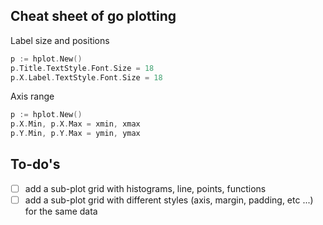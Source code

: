 ## Cheat sheet of go plotting

Label size and positions
```go
p := hplot.New()
p.Title.TextStyle.Font.Size = 18
p.X.Label.TextStyle.Font.Size = 18
```

Axis range
```go
p := hplot.New()
p.X.Min, p.X.Max = xmin, xmax
p.Y.Min, p.Y.Max = ymin, ymax
```

## To-do's

- [ ] add a sub-plot grid with histograms, line, points, functions
- [ ] add a sub-plot grid with different styles (axis, margin, padding, etc ...) for the same data
